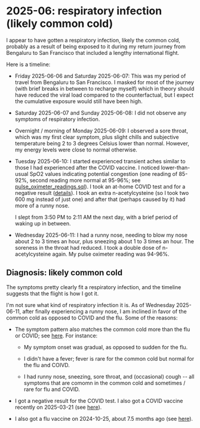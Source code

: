 # 2025-06: respiratory infection (likely common cold)

I appear to have gotten a respiratory infection, likely the common
cold, probably as a result of being exposed to it during my return
journey from Bengaluru to San Francisco that included a lengthy
international flight.

Here is a timeline:

* Friday 2025-06-06 and Saturday 2025-06-07: This was my period of
  travel from Bengaluru to San Francisco. I masked for most of the
  journey (with brief breaks in between to recharge myself) which in
  theory should have reduced the viral load compared to the
  counterfactual, but I expect the cumulative exposure would still
  have been high.

* Saturday 2025-06-07 and Sunday 2025-06-08: I did not observe any
  symptoms of respiratory infection.

* Overnight / morning of Monday 2025-06-09: I observed a sore throat,
  which was my first clear symptom, plus slight chills and subjective
  temperature being 2 to 3 degrees Celsius lower than normal. However,
  my energy levels were close to normal otherwise.

* Tuesday 2025-06-10: I started experienced transient aches similar to
  those I had experienced after the COVID vaccine. I noticed
  lower-than-usual SpO2 values indicating potential congestion (one
  reading of 85-92%, second reading more normal at 95-96%; see
  [pulse_oximeter_readings.sql](../../sql/pulse_oximeter_readings.sql)). I
  took an at-home COVID test and for a negative result
  ([details](2025-06-10-walgreens-covid-test.md)). I took an extra
  n-acetylcysteine (so I took two 600 mg instead of just one) and
  after that (perhaps caused by it) had more of a runny nose.

  I slept from 3:50 PM to 2:11 AM the next day, with a brief period of waking up in between.

* Wednesday 2025-06-11: I had a runny nose, needing to blow my nose
  about 2 to 3 times an hour, plus sneezing about 1 to 3 times an
  hour. The soreness in the throat had reduced. I took a double dose
  of n-acetylcysteine again. My pulse oximeter reading was 94-96%.

## Diagnosis: likely common cold

The symptoms pretty clearly fit a respiratory infection, and the
timeline suggests that the flight is how I got it.

I'm not sure what kind of respiratory infection it is. As of Wednesday
2025-06-11, after finally experiencing a runny nose, I am inclined in
favor of the common cold as opposed to COVID and the flu. Some of the
reasons:

* The symptom pattern also matches the common cold more than the flu
  or COVID; see
  [here](https://pharmacy.msu.edu/resources/how-to-tell-cold-and-flu-symptoms-apart). For
  instance:

  * My symptom onset was gradual, as opposed to sudden for the flu.

  * I didn't have a fever; fever is rare for the common cold but
    normal for the flu and COIVD.

  * I had runny nose, sneezing, sore throat, and (occasional) cough --
    all symptoms that are comomn in the common cold and sometimes /
    rare for flu and COVID.

* I got a negative result for the COVID test. I also got a COVID
  vaccine recently on 2025-03-21 (see
  [here](2025-03-21-pfizer-covid-vaccine-updated-booster-dose.md)).

* I also got a flu vaccine on 2024-10-25, about 7.5 months ago (see
  [here](../2024/2024-10-25-flu-shot.md)).
